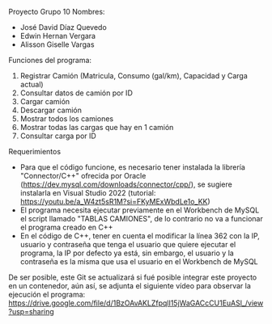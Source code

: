 Proyecto Grupo 10
Nombres:
- José David Díaz Quevedo
- Edwin Hernan Vergara
- Alisson Giselle Vargas

Funciones del programa:
1. Registrar Camión (Matricula, Consumo (gal/km), Capacidad y Carga actual)
2. Consultar datos de camión por ID
3. Cargar camión
4. Descargar camión
5. Mostrar todos los camiones
6. Mostrar todas las cargas que hay en 1 camión
7. Consultar carga por ID

Requerimientos
- Para que el código funcione, es necesario tener instalada la librería "Connector/C++" ofrecida por Oracle (https://dev.mysql.com/downloads/connector/cpp/), se sugiere instalarla en Visual Studio 2022 (tutorial: https://youtu.be/a_W4zt5sR1M?si=FKyMExWbdLe1o_KK)
- El programa necesita ejecutar previamente en el Workbench de MySQL el script llamado "TABLAS CAMIONES", de lo contrario no va a funcionar el programa creado en C++
- En el código de C++, tener en cuenta el modificar la línea 362 con la IP, usuario y contraseña que tenga el usuario que quiere ejecutar el programa, la IP por defecto ya está, sin embargo, el usuario y la contraseña es la misma que usa el usuario en el Workbench de MySQL

De ser posible, este Git se actualizará si fué posible integrar este proyecto en un contenedor, aún así, se adjunta el siguiente vídeo para observar la ejecución el programa: https://drive.google.com/file/d/1BzOAvAKLZfpqlI15jWaGACcCU1EuASl_/view?usp=sharing

